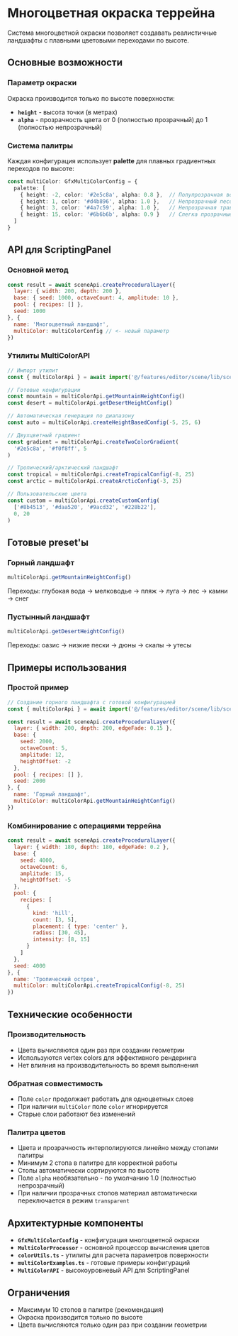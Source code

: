 # Многоцветная окраска террейна

Система многоцветной окраски позволяет создавать реалистичные ландшафты с плавными цветовыми переходами по высоте.

## Основные возможности

### Параметр окраски

Окраска производится только по высоте поверхности:

- **`height`** - высота точки (в метрах)
- **`alpha`** - прозрачность цвета от 0 (полностью прозрачный) до 1 (полностью непрозрачный)

### Система палитры

Каждая конфигурация использует **palette** для плавных градиентных переходов по высоте:

```typescript
const multiColor: GfxMultiColorConfig = {
  palette: [
    { height: -2, color: '#2e5c8a', alpha: 0.8 },  // Полупрозрачная вода
    { height: 1, color: '#d4b896', alpha: 1.0 },   // Непрозрачный песок  
    { height: 3, color: '#4a7c59', alpha: 1.0 },   // Непрозрачная трава
    { height: 15, color: '#6b6b6b', alpha: 0.9 }   // Слегка прозрачные камни
  ]
}
```

## API для ScriptingPanel

### Основной метод

```javascript
const result = await sceneApi.createProceduralLayer({
  layer: { width: 200, depth: 200 },
  base: { seed: 1000, octaveCount: 4, amplitude: 10 },
  pool: { recipes: [] },
  seed: 1000
}, {
  name: 'Многоцветный ландшафт',
  multiColor: multiColorConfig // <- новый параметр
})
```

### Утилиты MultiColorAPI

```javascript
// Импорт утилит
const { multiColorApi } = await import('@/features/editor/scene/lib/sceneAPI.multicolor')

// Готовые конфигурации
const mountain = multiColorApi.getMountainHeightConfig()
const desert = multiColorApi.getDesertHeightConfig()

// Автоматическая генерация по диапазону
const auto = multiColorApi.createHeightBasedConfig(-5, 25, 6)

// Двухцветный градиент
const gradient = multiColorApi.createTwoColorGradient(
  '#2e5c8a', '#f0f8ff', 5
)

// Тропический/арктический ландшафт
const tropical = multiColorApi.createTropicalConfig(-8, 25)
const arctic = multiColorApi.createArcticConfig(-3, 25)

// Пользовательские цвета
const custom = multiColorApi.createCustomConfig(
  ['#8b4513', '#daa520', '#9acd32', '#228b22'], 
  0, 20
)
```

## Готовые preset'ы

### Горный ландшафт
```javascript
multiColorApi.getMountainHeightConfig()
```
Переходы: глубокая вода → мелководье → пляж → луга → лес → камни → снег

### Пустынный ландшафт  
```javascript
multiColorApi.getDesertHeightConfig()
```
Переходы: оазис → низкие пески → дюны → скалы → утесы


## Примеры использования

### Простой пример

```javascript
// Создание горного ландшафта с готовой конфигурацией
const { multiColorApi } = await import('@/features/editor/scene/lib/sceneAPI.multicolor')

const result = await sceneApi.createProceduralLayer({
  layer: { width: 200, depth: 200, edgeFade: 0.15 },
  base: { 
    seed: 2000, 
    octaveCount: 5, 
    amplitude: 12,
    heightOffset: -2
  },
  pool: { recipes: [] },
  seed: 2000
}, { 
  name: 'Горный ландшафт',
  multiColor: multiColorApi.getMountainHeightConfig()
})
```

### Комбинирование с операциями террейна

```javascript
const result = await sceneApi.createProceduralLayer({
  layer: { width: 180, depth: 180, edgeFade: 0.2 },
  base: { 
    seed: 4000, 
    octaveCount: 6, 
    amplitude: 15,
    heightOffset: -5
  },
  pool: {
    recipes: [
      { 
        kind: 'hill', 
        count: [3, 5], 
        placement: { type: 'center' }, 
        radius: [30, 45], 
        intensity: [8, 15]
      }
    ]
  },
  seed: 4000
}, { 
  name: 'Тропический остров',
  multiColor: multiColorApi.createTropicalConfig(-8, 25)
})
```

## Технические особенности

### Производительность
- Цвета вычисляются один раз при создании геометрии
- Используются vertex colors для эффективного рендеринга
- Нет влияния на производительность во время выполнения

### Обратная совместимость
- Поле `color` продолжает работать для одноцветных слоев
- При наличии `multiColor` поле `color` игнорируется
- Старые слои работают без изменений

### Палитра цветов
- Цвета и прозрачность интерполируются линейно между стопами палитры
- Минимум 2 стопа в палитре для корректной работы
- Стопы автоматически сортируются по высоте
- Поле `alpha` необязательно - по умолчанию 1.0 (полностью непрозрачный)
- При наличии прозрачных стопов материал автоматически переключается в режим `transparent`

## Архитектурные компоненты

- **`GfxMultiColorConfig`** - конфигурация многоцветной окраски
- **`MultiColorProcessor`** - основной процессор вычисления цветов
- **`colorUtils.ts`** - утилиты для расчета параметров поверхности
- **`multiColorExamples.ts`** - готовые примеры конфигураций
- **`MultiColorAPI`** - высокоуровневый API для ScriptingPanel

## Ограничения

- Максимум 10 стопов в палитре (рекомендация)
- Окраска производится только по высоте
- Цвета вычисляются только один раз при создании геометрии
